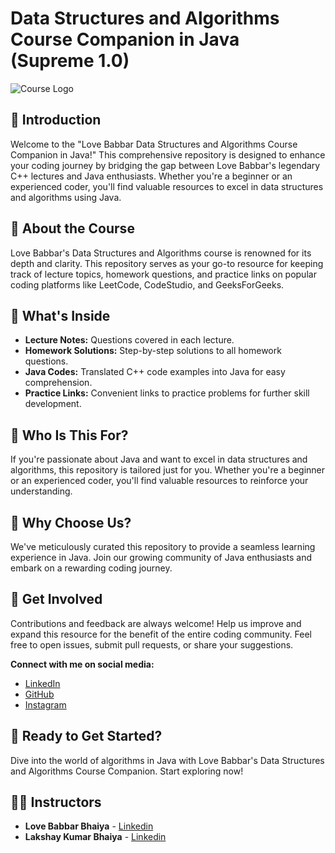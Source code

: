 # Data Structures and Algorithms Course Companion in Java (Supreme 1.0)

![Course Logo](https://dz8fbjd9gwp2s.cloudfront.net/courses/63ac9183e4b0f1067f1b7b32/63ac9183e4b0f1067f1b7b32_scaled_cover.jpg?v=1) <!-- You can replace this with your logo or banner -->

## 🚀 Introduction

Welcome to the "Love Babbar Data Structures and Algorithms Course Companion in Java!" This comprehensive repository is designed to enhance your coding journey by bridging the gap between Love Babbar's legendary C++ lectures and Java enthusiasts. Whether you're a beginner or an experienced coder, you'll find valuable resources to excel in data structures and algorithms using Java.

## 📖 About the Course

Love Babbar's Data Structures and Algorithms course is renowned for its depth and clarity. This repository serves as your go-to resource for keeping track of lecture topics, homework questions, and practice links on popular coding platforms like LeetCode, CodeStudio, and GeeksForGeeks.

## 🔧 What's Inside

- **Lecture Notes:** Questions covered in each lecture.
- **Homework Solutions:** Step-by-step solutions to all homework questions.
- **Java Codes:** Translated C++ code examples into Java for easy comprehension.
- **Practice Links:** Convenient links to practice problems for further skill development.

## 🎯 Who Is This For?

If you're passionate about Java and want to excel in data structures and algorithms, this repository is tailored just for you. Whether you're a beginner or an experienced coder, you'll find valuable resources to reinforce your understanding.

## 🌟 Why Choose Us?

We've meticulously curated this repository to provide a seamless learning experience in Java. Join our growing community of Java enthusiasts and embark on a rewarding coding journey.

## 🤝 Get Involved

Contributions and feedback are always welcome! Help us improve and expand this resource for the benefit of the entire coding community. Feel free to open issues, submit pull requests, or share your suggestions.

**Connect with me on social media:**

- [LinkedIn](https://www.linkedin.com/in/himanshu-hota/)
- [GitHub](https://github.com/himanshu-hota)
- [Instagram](https://www.instagram.com/himanshuhota01/)

## 📌 Ready to Get Started?

Dive into the world of algorithms in Java with Love Babbar's Data Structures and Algorithms Course Companion. Start exploring now!

## 🧑‍💻 Instructors

- **Love Babbar Bhaiya** - [Linkedin](https://www.linkedin.com/in/love-babbar-38ab2887/)
- **Lakshay Kumar Bhaiya** - [Linkedin](https://www.linkedin.com/in/lakshayk12/)


<!-- Add any additional sections, images, or links as needed -->
